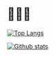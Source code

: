 # 👋👋👋

<!-- ### Hi there 👋 -->

<!--
**Littlehhh/Littlehhh** is a ✨ _special_ ✨ repository because its `README.md` (this file) appears on your GitHub profile.

Here are some ideas to get you started:

- 🔭 I’m currently working on ...
- 🌱 I’m currently learning ...
- 👯 I’m looking to collaborate on ...
- 🤔 I’m looking for help with ...
- 💬 Ask me about ...
- 📫 How to reach me: ...
- 😄 Pronouns: ...
- ⚡ Fun fact: ...
-->
[![Top Langs](https://github-readme-stats.vercel.app/api/top-langs/?username=Littlehhh&count_private=true)](https://github.com/anuraghazra/github-readme-stats)

[![Github stats](https://github-readme-stats.vercel.app/api?username=Littlehhh&show_icons=true&hide_border=true&count_private=true)](https://github.com/anuraghazra/github-readme-stats)
